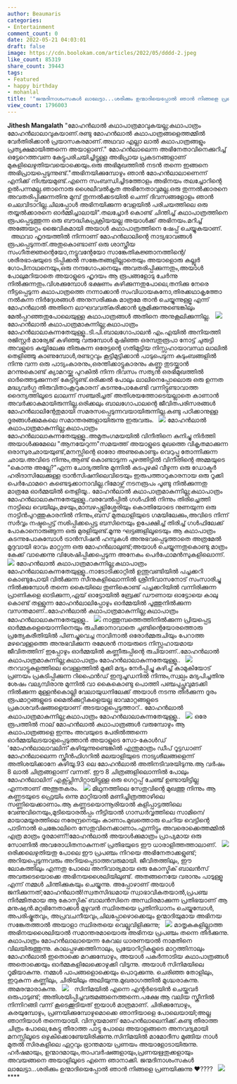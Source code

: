 ```yaml
---
author: Beaumaris
categories:
- Entertainment
comment_count: 0
date: 2022-05-21 04:03:01
draft: false
image: https://cdn.boolokam.com/articles/2022/05/dddd-2.jpeg
like_count: 85319
share_count: 39443
tags:
- Featured
- happy birthday
- mohanlal
title: '"ജന്മദിനാശംസകൾ ലാലേട്ടാ...ശരിക്കും ഉന്മാദിയെപ്പോൽ ഞാൻ നിങ്ങളെ പ്രണയിക്കുന്നു"'
view_count: 1796003
---
```


**Jithesh Mangalath** "മോഹൻലാൽ കഥാപാത്രമാവുകയല്ല;കഥാപാത്രം മോഹൻലാലാവുകയാണ്.രണ്ടു മോഹൻലാൽ കഥാപാത്രങ്ങളെത്തമ്മിൽ വേർതിരിക്കാൻ പ്രയാസകരമാണ്.അഥവാ എല്ലാ ലാൽ കഥാപാത്രങ്ങളും പ്രത്യക്ഷമായിത്തന്നെ അയാളാണ്." മോഹൻലാലെന്ന അഭിനേതാവിനെക്കുറിച്ച് ഒട്ടേറെത്തവണ കേട്ടുപരിചയിച്ചിട്ടുള്ള അഭിപ്രായ പ്രകടനങ്ങളാണ് മുകളിലെഴുതിയവയൊക്കെയും.ഒരു അഭിമുഖത്തിൽ നടൻ തന്നെ ഇങ്ങനെ അഭിപ്രായപ്പെടുന്നുണ്ട്."അഭിനയിക്കുമ്പോഴും ഞാൻ മോഹൻലാലാണെന്ന് എനിക്ക് നിശ്ചയമുണ്ട്.എന്നെ സംബന്ധിച്ചിടത്തോളം അഭിനയം തലച്ചോറിന്റെ ഉൽപന്നമല്ല.ഞാനൊരു ശൈലീവൽകൃത അഭിനേതാവുമല്ല.ഒരു തുന്നൽക്കാരനെ അവതരിപ്പിക്കുന്നതിനു മുമ്പ് തുന്നൽക്കടയിൽ ചെന്ന് ദിവസങ്ങളോളം ഞാൻ ചെലവിടാറില്ല.ചിലപ്പോൾ അഭിനയിക്കുന്ന വേളയിൽ പരിചയത്തിലെ ഒരു തയ്യൽക്കാരനെ ഓർമ്മിച്ചാലായി".തലച്ചോർ കൊണ്ട് ചിന്തിച്ച് കഥാപാത്രത്തിനെ രൂപപ്പെടുത്തുന്ന ഒരു ബൗദ്ധികപ്രക്രിയയല്ല അയാൾക്ക് അഭിനയം.മറിച്ച് അങ്ങേയറ്റം ജൈവികമായി അയാൾ കഥാപാത്രത്തിനെ ഷേപ്പ് ചെയ്യുകയാണ്. &nbsp; &nbsp; അഥവാ ഹൃദയത്തിൽ നിന്നാണ് മോഹൻലാലിന്റെ നാട്യഭാവങ്ങൾ രൂപപ്പെടുന്നത്.അതുകൊണ്ടാണ് ഒരു ശാസ്ത്രീയ സംഗീതജ്ഞന്റെയോ,നട്ടുവന്റേയോ സാങ്കേതികജ്ഞാനത്തിന്റെ/ശരീരഭാഷയുടെ ടിപ്പിക്കൽ സങ്കേതങ്ങളില്ലാതെയും അയാളൊരു കല്ലൂർ ഗോപിനാഥനെയും,ഒരു നന്ദഗോപനെയും അവതരിപ്പിക്കുന്നതും,അയാൾ പോലുമറിയാതെ അയാളുടെ ഹൃദയം ആ രൂപങ്ങളോടു ചേർന്നു നിൽക്കുന്നതും.വിശക്കുമ്പോൾ ഭക്ഷണം കഴിക്കുന്നതുപോലെ,തനിക്കു നേരെ നീട്ടപ്പെടുന്ന കഥാപാത്രത്തെ നന്നാക്കാൻ സംവിധായകനോ,തിരക്കഥാകൃത്തോ നൽകുന്ന നിർദ്ദേശങ്ങൾ അനുസരിക്കുക മാത്രമേ താൻ ചെയ്യുന്നുള്ളൂ എന്ന് മോഹൻലാൽ അതിനെ ലാഘവവത്കരിക്കാൻ ശ്രമിക്കുന്നുണ്ടെങ്കിലും മേൽപ്പറഞ്ഞതുപോലെയുള്ള കഥാപാത്രങ്ങൾ അതിനെ അനുകൂലിക്കുന്നില്ല. &nbsp; ![](https://cdn.boolokam.com/articles/2022/05/dddd-2.jpeg) &nbsp; മോഹൻലാൽ കഥാപാത്രമാകുന്നില്ല;കഥാപാത്രം മോഹൻലാലാകുന്നതേയുള്ളൂ..ടി.പി.ബാലഗോപാലൻ എം.എയിൽ അനിയത്തി രജിസ്റ്റർ മാര്യേജ് കഴിഞ്ഞു വരുമ്പോൾ മുഷിഞ്ഞ ഒരമ്പതുരൂപാ നോട്ട് ചുരുട്ടി അവളുടെ കയ്യിലേക്കു തിരുകുന്ന ഒരേട്ടന്റെ ഗതിമുട്ടിയ നിസ്സഹായാവസ്ഥ ലാലിൽ തെളിഞ്ഞു കാണുമ്പോൾ,രണ്ടറ്റവും കൂട്ടിമുട്ടിക്കാൻ പാടുപെടുന്ന കുടുംബങ്ങളിൽ നിന്നു വന്ന ഒരു പാട്യംകാരനും,ഒരന്തിക്കാട്ടുകാരനും കണ്ണു തുടയ്ക്കാൻ മറന്നുകൊണ്ട് ക്യാമറയ്ക്കു പുറകിൽ നിന്ന ദിവസം സത്യൻ ഒരഭിമുഖത്തിൽ ഓർത്തെടുക്കുന്നത് കേട്ടിട്ടുണ്ട്.ഒരിക്കൽ പോലും ലാലിനെപ്പോലൊരു ഒരു ഉന്നത മദ്ധ്യവർഗ്ഗ തിരുവിതാംകൂറുകാരന് കടന്നുപോകേണ്ടി വന്നിട്ടുണ്ടാവാത്ത ദൈന്യത്തിലൂടെ ലാലന്ന് സഞ്ചരിച്ചത് അതിശയത്തോടെയല്ലാതെ കാണാൻ അവർക്കാകുമായിരുന്നില്ല.ഒരിക്കലും ബാലഗോപാലന്റെ ജീവിതപരിസരങ്ങൾ മോഹൻലാലിന്റേതുമായി സമരസപ്പെടുന്നവയായിരുന്നില്ല.കണ്ടു പഠിക്കാനുള്ള ദൂരങ്ങൾക്കുമകലെ സമാന്തരങ്ങളായിരുന്നു ഇരുവരും. &nbsp; ![](https://cdn.boolokam.com/articles/2022/05/dddd-2-1.jpg) മോഹൻലാൽ കഥാപാത്രമാകുന്നില്ല;കഥാപാത്രം മോഹൻലാലാകുന്നതേയുള്ളൂ..അമൃതംഗമയയിൽ വിനീതിനെ കുനിച്ചു നിർത്തി അയാൾക്കുമേലെ "ആനയേറുന്ന"സമയത്ത് അയാളുടെ മുഖത്തെ വികൃതമാക്കുന്ന ഒരാസുരഛായയുണ്ട്,മനസ്സിന്റെ ഓരോ അണുകൊണ്ടും വെറുപ്പു തോന്നിക്കുന്ന ഛായ.അവിടെ നിന്നും,ആണ്ട് കൊണ്ടാടുന്ന പുഴത്തിട്ടിൽ വിനീതിന്റെ അമ്മയുടെ "കൊന്നു അല്ലേ?"എന്ന ചോദ്യത്തിനു മുന്നിൽ കടപുഴകി വീഴുന്ന ഒരു ഡോക്ടർ ഹരിദാസിലേക്കുള്ള ട്രാൻസിഷനിലെവിടെയും ഇരുപത്താറുകാരനായ ഒരു റൂക്കി പെർഫോമറെ കണ്ടെടുക്കാനാവില്ല.റിമോഴ്സ് നടനരൂപം പൂണ്ടു നിൽക്കുന്നതു മാത്രമേ ഓർമ്മയിൽ തെളിയൂ.. മോഹൻലാൽ കഥാപാത്രമാകുന്നില്ല;കഥാപാത്രം മോഹൻലാലാകുന്നതേയുള്ളൂ..വരവേൽപ്പിൽ ഗൾഫിൽ നിന്നും തിരിച്ചെത്തി നാട്ടിലെ വെയിലും,മഴയും,മാമ്പഴപ്പുളിശ്ശേരിയും കൊതിയോടെ നുണയുന്ന ഒരു നാട്ടിൻപുറത്തുകാരനിൽ നിന്നും,ബസ് മുതലാളിയുടെ ഗമയിലേക്കും,അവിടെ നിന്ന് സർവ്വം നഷ്ടപ്പെട്ട് നശിപ്പിക്കപ്പെട്ട ബസിനെയും ഉപേക്ഷിച്ച് തിരിച്ച് ഗൾഫിലേക്ക് പോകാനൊരുങ്ങുന്ന ഒരു മുരളിയുണ്ട്.മൂന്നു ഘട്ടങ്ങളിലൂടെയും ആ കഥാപാത്രം കടന്നുപോകുമ്പോൾ ട്രാൻസിഷൻ ഹമ്പുകൾ അനുഭവപ്പെടുത്താതെ അത്രമേൽ മൃദുവായി ഭാവം മാറ്റുന്ന ഒരു മോഹൻലാലുണ്ട്;അയാൾ ചെയ്യുന്നതുകൊണ്ടു മാത്രം കേക്ക് വാക്കെന്നു വിശേഷിപ്പിക്കപ്പെടുന്ന അനേകം പെർഫോമൻസുകളിലൊന്ന്. &nbsp; ![](https://cdn.boolokam.com/articles/2022/05/dddd-3-1.jpg) മോഹൻലാൽ കഥാപാത്രമാകുന്നില്ല;കഥാപാത്രം മോഹൻലാലാകുന്നതേയുള്ളൂ..നാടോടിക്കാറ്റിൽ ഉന്തുവണ്ടിയിൽ പച്ചക്കറി കൊണ്ടുപോയി വിൽക്കുന്ന സീനുകളിലൊന്നിൽ ശ്രീനിവാസനോട് സംസാരിച്ചു നിൽക്കുമ്പോൾ തന്നെ കൈയിലെ തുണികൊണ്ട് പച്ചക്കറിയിൽ വന്നിരിക്കുന്ന പ്രാണികളെ ഓടിക്കുന്ന,ഏയ് ഓട്ടോയിൽ ബ്രേക്ക് ഡൗണായ ഓട്ടോയെ കാലു കൊണ്ട് തള്ളുന്ന മോഹൻലാലിപ്പോഴും ഓർമ്മയിൽ പൂത്തുനിൽക്കുന്ന വസന്തമാണ്..മോഹൻലാൽ കഥാപാത്രമാകുന്നില്ല;കഥാപാത്രം മോഹൻലാലാകുന്നതേയുള്ളൂ.. &nbsp; ![](https://cdn.boolokam.com/articles/2022/05/rhrhrhhh.jpg) നാത്തുമ്പത്തെത്തിനിൽക്കുന്ന പ്രിയപ്പെട്ട ഓർമ്മകളെയൊന്നിനെയും രുചിക്കാനാവാതെ ചുണ്ടിന്റെയോരത്തൊരു പ്രത്യേകരീതിയിൽ പിണച്ചുവെച്ച നാവിനാൽ ഒരോർമ്മരുചിയും പേറാത്ത മഴവെള്ളത്തെ അനുഭവിക്കുന്ന രമേശൻ നായരുടെ നിസ്സഹായമായ ജീവിതത്തിന് ഇപ്പോഴും ഓർമ്മയിൽ കണ്ണീരുപ്പിന്റെ രുചിയാണ്..മോഹൻലാൽ കഥാപാത്രമാകുന്നില്ല;കഥാപാത്രം മോഹൻലാലാകുന്നതേയുള്ളൂ.. &nbsp; ![](https://cdn.boolokam.com/articles/2022/05/hrrrhrhhhhh.jpg) തറവാട്ടുകുളത്തിലെ വെള്ളത്തിൽ മുക്കി മദ്യം നേർപ്പിച്ചു കഴിച്ച് കാമുകിയോട് പ്രണയം പ്രകടിപ്പിക്കുന്ന റിഫൈൻഡ് ഇന്ദുചൂഡനിൽ നിന്നും,സ്വല്പം മദ്യപിച്ചതിനു ശേഷം വല്യമ്പിരാനു മുന്നിൽ വാ കൈകൊണ്ടു പൊത്തി പഞ്ചപുച്ഛവുമടക്കി നിൽക്കുന്ന മുള്ളൻകൊല്ലി വേലായുധനിലേക്ക് അയാൾ നടന്നു തീർക്കുന്ന ദൂരം രൂപമാറ്റങ്ങളുടെ മൈൽക്കുറ്റികളെയല്ല ഭാവമാറ്റങ്ങളുടെ പ്രകാശവർഷങ്ങളെയാണ് അടയാളപ്പെടുത്താറ്.. മോഹൻലാൽ കഥാപാത്രമാകുന്നില്ല;കഥാപാത്രം മോഹൻലാലാകുന്നതേയുള്ളൂ.. &nbsp; ![](https://cdn.boolokam.com/articles/2022/05/dddd-4-1.jpg) ഒരേ രൂപത്തിൽ നാല് മോഹൻലാൽ കഥാപാത്രങ്ങൾ വരുമ്പോഴും ആ കഥാപാത്രങ്ങളെ ഇന്നും അവയുടെ പേരിൽത്തന്നെ ഓർമ്മയിലടയാളപ്പെടുത്താൻ അയാളുടെ സോ-കോൾഡ് 'മോഹൻലാലാവലിന്'കഴിയുന്നുണ്ടെങ്കിൽ എന്തുമാത്രം ഡീപ് റൂട്ടഡാണ് മോഹൻലാലെന്ന സ്ക്രീൻഫിഗറിൽ മലയാളിയുടെ നാട്യശീലങ്ങളെന്ന് അതിശയിക്കാനേ കഴിയൂ.93 ലെ മോഹൻലാൽ അതിനടിവരയിടുന്നു.ആ വർഷം 8 ലാൽ ചിത്രങ്ങളാണ് വന്നത്. ഈ 8 ചിത്രങ്ങളിലൊന്നിൽ പോലും മോഹൻലാലിന് എക്സ്പ്ലിസിറ്റായിട്ടുള്ള ഒരു ഗെറ്റപ്പ് ചേഞ്ച് ഉണ്ടായിട്ടില്ല എന്നതാണ് അത്ഭുതകരം. &nbsp; ![](https://cdn.boolokam.com/articles/2022/05/vdvdvv.jpg) മിഥുനത്തിലെ സേതുവിന്റെ മുഖത്തു നിന്നും ആ കണ്ണടയുടെ ഫ്രെയിം ഒന്നു മാറ്റിയാൽ മണിച്ചിത്രത്താഴിലെ സണ്ണിയെക്കാണാം.ആ കണ്ണടയൊന്നൂരിയാൽ കളിപ്പാട്ടത്തിലെ വേണുവിനെയും,മുടിയൊരൽപ്പം നീട്ടിയാൽ ഗാന്ധർവ്വത്തിലെ സാമിനെ/മായാമയൂരത്തിലെ നരേന്ദ്രനെയും കാണാം.മുഖത്തൊരു ചെറിയ വെട്ടിന്റെ പാടിനാൽ ചെങ്കോലിനെ സേതുവിനെക്കാണാം.എന്നിട്ടും അവരൊക്കെത്തമ്മിൽ എത്ര മാത്രം ദൂരമാണ്!!മോഹൻലാൽ അയാൾക്കുമാത്രം പ്രാപ്യമായ ഒരു സോണിൽ അവരോധിതനാകുന്നത് പ്രതിഭയുടെ ഈ ധാരാളിത്തത്താലാണ്. &nbsp; ![](https://cdn.boolokam.com/articles/2022/05/dddd-5.jpg) ഒരിക്കലെഴുതിയതു പോലെ ഈ പ്രപഞ്ചം നിറയെ അഭിനേതാക്കളുണ്ട്; അറിയപ്പെടുന്നവരും അറിയപ്പെടാത്തവരുമായി. ജീവിതത്തിലും, ഈ ലോകത്തിലും എന്നതു പോലെ അനിവാര്യമായ ഒരു കോസ്മിക് ബാലൻസ് അവരുടെയൊക്കെ അഭിനയശൈലിയിലുണ്ട്. അതങ്ങനെയേ വരാനും പാടുള്ളൂ എന്ന് നമ്മൾ ചിന്തിക്കുകയും ചെയ്യുന്നു. അപ്പോഴാണ് അയാൾ ജനിക്കുന്നത്;മോഹൻലാൽ!സ്വതസിദ്ധമായ സ്വാഭാവികതയാൽ,പ്രപഞ്ച നിർമ്മിതമായ ആ കോസ്മിക് ബാലൻസിനെ അസ്ഥിരമാക്കുന്ന പ്രതിഭയാണ് ആ മനുഷ്യൻ.മറ്റഭിനേതാക്കൾ മുഴുവൻ സ്ഥിരതയെ പ്രതിനിധാനം ചെയ്യുമ്പോൾ, അപരിഷ്കൃതവും, അപ്രവചനീയവും,ചിലപ്പോഴൊക്കെയും ഉന്മാദിയുമായ അഭിനയ സങ്കേതത്താൽ അയാളാ സ്ഥിരതയെ വെല്ലുവിളിക്കുന്നു; &nbsp; ![](https://cdn.boolokam.com/articles/2022/05/dddd-6.jpg) മാതൃകകളില്ലാത്ത അഭിനയശൈലിയാൽ സമാന്തരമായൊരു അഭിനയ പ്രപഞ്ചം തന്നെ തീർക്കുന്നു. കഥാപാത്രം മോഹൻലാലായെന്ന കേവല ധാരണയാൽ നാമതിനെ വിലയിരുത്തുന്നു. കാലപ്പഴക്കത്തിനാലും, പ്രയോറിറ്റികളുടെ മാറ്റത്തിനാലും മോഹൻലാൽ ഇതൊക്കെ മറക്കുമ്പോഴും, അയാൾ പകർന്നാടിയ കഥാപാത്രങ്ങൾ അതൊക്കെയും ഓർമ്മകളിലേക്കൊഴുക്കി വിടുന്നു. അയാൾ സിനിമയിലെ റൂമിയാകുന്നു. നമ്മൾ പാപങ്ങളൊക്കെയും പൊറുക്കുന്നു. ചെരിഞ്ഞ തോളിലും, ഇറുകുന്ന കണ്ണിലും, ചിരിയിലും അലിയുന്നു.മുഖരാഗത്തിൽ മുഗ്ദ്ധരാകുന്നു. അമരന്മാരാകുന്നു. &nbsp; ![](https://cdn.boolokam.com/articles/2022/05/fwfwffff-1.jpg) &nbsp; സിനിമയിൽ എന്നെ എന്റർടെയിൻ ചെയ്തവർ ഒരുപാടുണ്ട്; അതിശയിപ്പിച്ചവരുമങ്ങനെത്തന്നെ.പക്ഷേ ആ വലിയ സ്ക്രീനിൽ നിന്നിറങ്ങി വന്ന് കൂടെക്കൂടിയത് ഇയാൾ മാത്രമാണ്. ചിരിക്കുമ്പോഴും, കരയുമ്പോഴും, പ്രണയിക്കുമ്പോഴുമൊക്കെ ഞാനിയാളെ പോലെയായി;അല്ല ഞാനിയാൾ തന്നെയായി. വിസ്മയമാണ് മോഹൻലാലെനിക്ക്.കണ്ടു തീരാത്ത ചിത്രം പോലെ,കേട്ടു തീരാത്ത പാട്ടു പോലെ അയാളങ്ങനെ അനവദ്യമായി മനസ്സിലൂടെ ഒഴുകിക്കൊണ്ടേയിരിക്കുന്നു.സിനിമയിൽ മാമോദീസ മുങ്ങിയ നാൾ മുതൽ സിരകളിലെ ഏറ്റവും ഭ്രാന്തമായ പ്രണയം അയാളോടായിരുന്നു. ഹർഷമായും, ഉന്മാദമായും,താപവർഷങ്ങളായും,പ്രണയഋതുക്കളായും അവയങ്ങനെ അയാളിലൂടെ എന്നെ ഞാനാക്കി. ജന്മദിനാശംസകൾ ലാലേട്ടാ...ശരിക്കും ഉന്മാദിയെപ്പോൽ ഞാൻ നിങ്ങളെ പ്രണയിക്കുന്നു ❤️???? &nbsp; ![](https://cdn.boolokam.com/articles/2022/05/svsvvv.jpg) &nbsp; ****